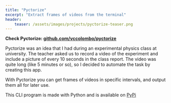 ```yaml
---
title: "Pyctorize"
excerpt: "Extract frames of videos from the terminal"
header:
    teaser: /assets/images/projects/pyctorize-teaser.png
---
```


**Check Pyctorize: [github.com/vccolombo/pyctorize](https://github.com/vccolombo/pyctorize)**

Pyctorize was an idea that I had during an experimental physics class at university. The teacher asked us to record a video of the experiment and include a picture of every 10 seconds in the class report. The video was quite long (like 5 minutes or so), so I decided to automate the task by creating this app.

With Pyctorize you can get frames of videos in specific intervals, and output them all for later use.

This CLI program is made with Python and is available on [PyPi](https://pypi.org/project/pyctorize/)